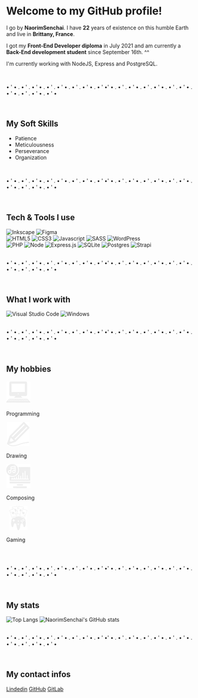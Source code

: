 <h1>Welcome to my GitHub profile!</h1>
<p>I go by <strong>NaorimSenchai</strong>. I have <b>22</b> years of existence on this humble Earth and live in <b>Brittany, France</b>.</p>
<p>I got my <b>Front-End Developer diploma</b> in July 2021 and am currently a <b>Back-End development student</b> since September 16th. ^^</p>
<p>I'm currently working with NodeJS, Express and PostgreSQL.</p>
<br>
<p>• ' • . • ' . • ' • . • ' . • ' • . • ' . • ' • . • ' •' • . • ' . • ' • . • ' . • ' • . • ' . • ' • . • ' • . • ' . • ' • . • ' •</p>
<br>
<h2>My Soft Skills</h2>
<ul>
  <li>Patience</li>
  <li>Meticulousness</li>
  <li>Perseverance</li>
  <li>Organization</li>
</ul>
<br>
<p>• ' • . • ' . • ' • . • ' . • ' • . • ' . • ' • . • ' •' • . • ' . • ' • . • ' . • ' • . • ' . • ' • . • ' • . • ' . • ' • . • ' •</p>
<br>
<div>
  <h2>Tech & Tools I use</h2>
  <div>
    <img alt="Inkscape" src="https://img.shields.io/badge/Inkscape-e0e0e0?style=for-the-badge&logo=inkscape&logoColor=080A13">
    <img alt="Figma" src="https://img.shields.io/badge/figma-%23F24E1E.svg?style=for-the-badge&logo=figma&logoColor=white">
  </div>
  <div>
    <img alt="HTML5" src="https://img.shields.io/badge/HTML5-E34F26?style=for-the-badge&logo=html5&logoColor=white">
    <img alt="CSS3" src="https://img.shields.io/badge/CSS3-1572B6?style=for-the-badge&logo=css3&logoColor=white">
    <img alt="Javascript" src="https://img.shields.io/badge/JavaScript-F7DF1E?style=for-the-badge&logo=javascript&logoColor=black">
    <img alt="SASS" src="https://img.shields.io/badge/SASS-hotpink.svg?style=for-the-badge&logo=SASS&logoColor=white">
    <img alt="WordPress" src="https://img.shields.io/badge/WordPress-%23117AC9.svg?style=for-the-badge&logo=WordPress&logoColor=white">
  </div>
  <div>
    <img alt="PHP" src="https://img.shields.io/badge/php-%23777BB4.svg?style=for-the-badge&logo=php&logoColor=white">
    <img alt="Node" src="https://img.shields.io/badge/node.js-6DA55F?style=for-the-badge&logo=node.js&logoColor=white">
    <img alt="Express.js" src="https://img.shields.io/badge/express.js-%23404d59.svg?style=for-the-badge&logo=express&logoColor=%2361DAFB">
    <img alt="SQLite" src="https://img.shields.io/badge/sqlite-%2307405e.svg?style=for-the-badge&logo=sqlite&logoColor=white">
    <img alt="Postgres" src="https://img.shields.io/badge/postgres-%23316192.svg?style=for-the-badge&logo=postgresql&logoColor=white">
    <img alt="Strapi" src="https://img.shields.io/badge/strapi-%232E7EEA.svg?style=for-the-badge&logo=strapi&logoColor=white">
  </div>
</div>
<br>
<p>• ' • . • ' . • ' • . • ' . • ' • . • ' . • ' • . • ' •' • . • ' . • ' • . • ' . • ' • . • ' . • ' • . • ' • . • ' . • ' • . • ' •</p>
<br>
<div>
  <h2>What I work with</h2>
  <div>
    <img alt="Visual Studio Code" src="https://img.shields.io/badge/Visual%20Studio%20Code-0078d7.svg?style=for-the-badge&logo=visual-studio-code&logoColor=white">
    <img alt="Windows" src="https://img.shields.io/badge/Windows-0078D6?style=for-the-badge&logo=windows&logoColor=white">
  </div>
</div>
<br>
<p>• ' • . • ' . • ' • . • ' . • ' • . • ' . • ' • . • ' •' • . • ' . • ' • . • ' . • ' • . • ' . • ' • . • ' • . • ' . • ' • . • ' •</p>
<br>
<div>
  <h2>My hobbies</h2>
  <table>
    <tr>
      <img alt="Programming" style="width: 64px; height: 64px; object-fit: contain;" src="https://raw.githubusercontent.com/NaorimSenchai/NaorimSenchai/main/programming.svg">
      <p>Programming</p>
    </tr>
    <tr>
      <img alt="Drawing" style="width: 64px; height: 64px; object-fit: contain;" src="https://raw.githubusercontent.com/NaorimSenchai/NaorimSenchai/main/drawing.svg">
      <p>Drawing</p>
    </tr>
    <tr>
      <img alt="Composing" style="width: 64px; height: 64px; object-fit: contain;" src="https://raw.githubusercontent.com/NaorimSenchai/NaorimSenchai/e166e255f5cd81047c118e24c4e8f7fe0f207182/composing.svg">
      <p>Composing</p>
    </tr>
    <tr>
      <img alt="Gaming" style="width: 64px; height: 64px; object-fit: contain;" src="https://raw.githubusercontent.com/NaorimSenchai/NaorimSenchai/main/gaming.svg">
      <p>Gaming</p>
    </tr>
  </table>
</div>
<br>
<p>• ' • . • ' . • ' • . • ' . • ' • . • ' . • ' • . • ' •' • . • ' . • ' • . • ' . • ' • . • ' . • ' • . • ' • . • ' . • ' • . • ' •</p>
<br>
<div>
  <h2>My stats</h2>
  <img alt="Top Langs" src="https://github-readme-stats.vercel.app/api/top-langs/?username=naorimsenchai&layout=compact&theme=dark">
  <img alt="NaorimSenchai's GitHub stats" src="https://github-readme-stats.vercel.app/api?username=naorimsenchai&show_icons=true&theme=dark">
</div>
<br>
<p>• ' • . • ' . • ' • . • ' . • ' • . • ' . • ' • . • ' •' • . • ' . • ' • . • ' . • ' • . • ' . • ' • . • ' • . • ' . • ' • . • ' •</p>
<br>
<div>
  <h2>My contact infos</h2>
  <a href="https://www.linkedin.com/in/romain-chenais/">Lindedin</a>
  <a href="https://github.com/NaorimSenchai">GitHub</a>
  <a href="https://gitlab.com/naorimsenchai">GitLab</a>
</div>
